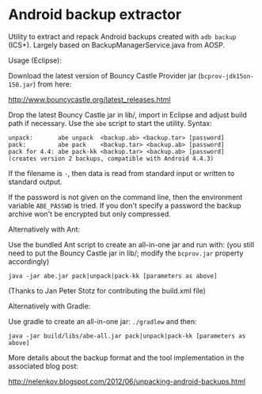Android backup extractor
========================

Utility to extract and repack Android backups created with ```adb backup``` (ICS+). 
Largely based on BackupManagerService.java from AOSP. 

Usage (Eclipse): 

Download the latest version of Bouncy Castle Provider jar 
(```bcprov-jdk15on-150.jar```) from here:

http://www.bouncycastle.org/latest_releases.html

Drop the latest Bouncy Castle jar in lib/, import in Eclipse and adjust 
build path if necessary. Use the ```abe``` script to start the utility. 
Syntax: 

	unpack:       abe unpack  <backup.ab> <backup.tar> [password]
	pack:         abe pack    <backup.tar> <backup.ab> [password]
	pack for 4.4: abe pack-kk <backup.tar> <backup.ab> [password]
    (creates version 2 backups, compatible with Android 4.4.3)

If the filename is `-`, then data is read from standard input or written to
standard output.

If the password is not given on the command line, then the environment variable
`ABE_PASSWD` is tried. If you don't specify a password the backup archive won't
be encrypted but only compressed. 

Alternatively with Ant: 

Use the bundled Ant script to create an all-in-one jar and run with: 
(you still need to put the Bouncy Castle jar in lib/; modify the 
```bcprov.jar``` property accordingly)

```java -jar abe.jar pack|unpack|pack-kk [parameters as above]```

(Thanks to Jan Peter Stotz for contributing the build.xml file)

Alternatively with Gradle:

Use gradle to create an all-in-one jar:
```./gradlew``` and then:

```java -jar build/libs/abe-all.jar pack|unpack|pack-kk [parameters as above]```

More details about the backup format and the tool implementation in the 
associated blog post: 

http://nelenkov.blogspot.com/2012/06/unpacking-android-backups.html

